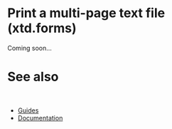 # Print a multi-page text file (xtd.forms)

Coming soon...

# See also
​
* [Guides](/docs/documentation/guides)
* [Documentation](/docs/documentation)

[//]: # (https://learn.microsoft.com/en-us/dotnet/desktop/winforms/printing/how-to-print-text-document?view=netdesktop-6.0)
